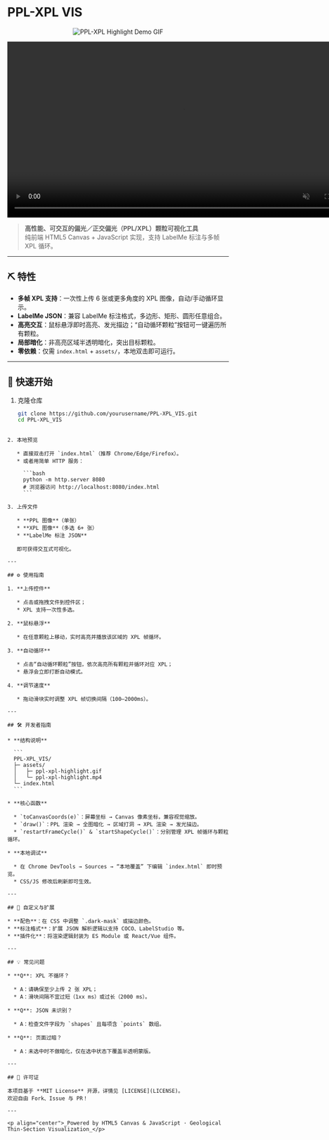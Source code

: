 # PPL-XPL VIS

<p align="center">
  <img src="assets/ppl-xpl_highlight.gif" alt="PPL-XPL Highlight Demo GIF" />
</p>
<p align="center">
  <video controls autoplay loop muted width="800">
    <source src="assets/ppl-xpl_highlight.mp4" type="video/mp4">
    您的浏览器不支持视频播放，请 <a href="assets/ppl-xpl_highlight.mp4">点击这里观看</a>。
  </video>
</p>

> **高性能、可交互的偏光／正交偏光（PPL/XPL）颗粒可视化工具**  
> 纯前端 HTML5 Canvas + JavaScript 实现，支持 LabelMe 标注与多帧 XPL 循环。

---

## ⛏️ 特性

- **多帧 XPL 支持**：一次性上传 6 张或更多角度的 XPL 图像，自动/手动循环显示。  
- **LabelMe JSON**：兼容 LabelMe 标注格式，多边形、矩形、圆形任意组合。  
- **高亮交互**：鼠标悬浮即时高亮、发光描边；“自动循环颗粒”按钮可一键遍历所有颗粒。  
- **局部暗化**：非高亮区域半透明暗化，突出目标颗粒。  
- **零依赖**：仅需 `index.html` + `assets/`，本地双击即可运行。

---

## 🚀 快速开始

1. 克隆仓库  
   ```bash
   git clone https://github.com/yourusername/PPL-XPL_VIS.git
   cd PPL-XPL_VIS
````

2. 本地预览

   * 直接双击打开 `index.html`（推荐 Chrome/Edge/Firefox）。
   * 或者用简单 HTTP 服务：

     ```bash
     python -m http.server 8080
     # 浏览器访问 http://localhost:8080/index.html
     ```

3. 上传文件

   * **PPL 图像**（单张）
   * **XPL 图像**（多选 6+ 张）
   * **LabelMe 标注 JSON**

   即可获得交互式可视化。

---

## ⚙️ 使用指南

1. **上传控件**

   * 点击或拖拽文件到控件区；
   * XPL 支持一次性多选。

2. **鼠标悬浮**

   * 在任意颗粒上移动，实时高亮并播放该区域的 XPL 帧循环。

3. **自动循环**

   * 点击“自动循环颗粒”按钮，依次高亮所有颗粒并循环对应 XPL；
   * 悬浮会立即打断自动模式。

4. **调节速度**

   * 拖动滑块实时调整 XPL 帧切换间隔（100–2000ms）。

---

## 🛠️ 开发者指南

* **结构说明**

  ```
  PPL-XPL_VIS/
  ├─ assets/
  │   ├─ ppl-xpl-highlight.gif
  │   └─ ppl-xpl-highlight.mp4
  └─ index.html
  ```

* **核心函数**

  * `toCanvasCoords(e)`：屏幕坐标 → Canvas 像素坐标，兼容视觉缩放。
  * `draw()`：PPL 渲染 → 全图暗化 → 区域打洞 → XPL 渲染 → 发光描边。
  * `restartFrameCycle()` & `startShapeCycle()`：分别管理 XPL 帧循环与颗粒循环。

* **本地调试**

  * 在 Chrome DevTools → Sources → “本地覆盖” 下编辑 `index.html` 即时预览。
  * CSS/JS 修改后刷新即可生效。

---

## 🎨 自定义与扩展

* **配色**：在 CSS 中调整 `.dark-mask` 或描边颜色。
* **标注格式**：扩展 JSON 解析逻辑以支持 COCO、LabelStudio 等。
* **插件化**：将渲染逻辑封装为 ES Module 或 React/Vue 组件。

---

## 💡 常见问题

* **Q**: XPL 不循环？

  * A：请确保至少上传 2 张 XPL；
  * A：滑块间隔不宜过短（1xx ms）或过长（2000 ms）。

* **Q**: JSON 未识别？

  * A：检查文件字段为 `shapes` 且每项含 `points` 数组。

* **Q**: 页面过暗？

  * A：未选中时不做暗化，仅在选中状态下覆盖半透明蒙版。

---

## 📄 许可证

本项目基于 **MIT License** 开源，详情见 [LICENSE](LICENSE)。
欢迎自由 Fork、Issue 与 PR！

---

<p align="center">_Powered by HTML5 Canvas & JavaScript · Geological Thin-Section Visualization_</p>

